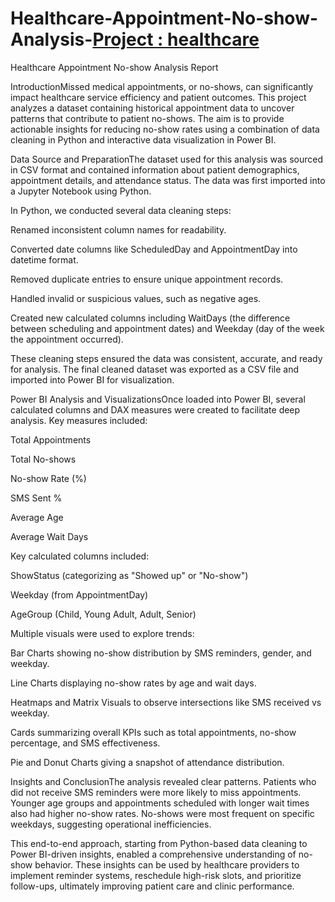 # Healthcare-Appointment-No-show-Analysis-**[Project : healthcare](https://github.com/nafiya1236/Healthcare-Appointment-No-show-Analysis-?tab=readme-ov-file)**
Healthcare Appointment No-show Analysis Report

IntroductionMissed medical appointments, or no-shows, can significantly impact healthcare service efficiency and patient outcomes. This project analyzes a dataset containing historical appointment data to uncover patterns that contribute to patient no-shows. The aim is to provide actionable insights for reducing no-show rates using a combination of data cleaning in Python and interactive data visualization in Power BI.

Data Source and PreparationThe dataset used for this analysis was sourced in CSV format and contained information about patient demographics, appointment details, and attendance status. The data was first imported into a Jupyter Notebook using Python.

In Python, we conducted several data cleaning steps:

Renamed inconsistent column names for readability.

Converted date columns like ScheduledDay and AppointmentDay into datetime format.

Removed duplicate entries to ensure unique appointment records.

Handled invalid or suspicious values, such as negative ages.

Created new calculated columns including WaitDays (the difference between scheduling and appointment dates) and Weekday (day of the week the appointment occurred).

These cleaning steps ensured the data was consistent, accurate, and ready for analysis. The final cleaned dataset was exported as a CSV file and imported into Power BI for visualization.

Power BI Analysis and VisualizationsOnce loaded into Power BI, several calculated columns and DAX measures were created to facilitate deep analysis. Key measures included:

Total Appointments

Total No-shows

No-show Rate (%)

SMS Sent %

Average Age

Average Wait Days

Key calculated columns included:

ShowStatus (categorizing as "Showed up" or "No-show")

Weekday (from AppointmentDay)

AgeGroup (Child, Young Adult, Adult, Senior)

Multiple visuals were used to explore trends:

Bar Charts showing no-show distribution by SMS reminders, gender, and weekday.

Line Charts displaying no-show rates by age and wait days.

Heatmaps and Matrix Visuals to observe intersections like SMS received vs weekday.

Cards summarizing overall KPIs such as total appointments, no-show percentage, and SMS effectiveness.

Pie and Donut Charts giving a snapshot of attendance distribution.

Insights and ConclusionThe analysis revealed clear patterns. Patients who did not receive SMS reminders were more likely to miss appointments. Younger age groups and appointments scheduled with longer wait times also had higher no-show rates. No-shows were most frequent on specific weekdays, suggesting operational inefficiencies.

This end-to-end approach, starting from Python-based data cleaning to Power BI-driven insights, enabled a comprehensive understanding of no-show behavior. These insights can be used by healthcare providers to implement reminder systems, reschedule high-risk slots, and prioritize follow-ups, ultimately improving patient care and clinic performance.
